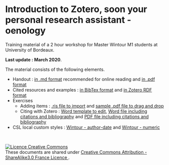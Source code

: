 # Introduction to Zotero, soon your personal research assistant - oenology

Training material of a 2 hour workshop for Master Wintour M1 students at University of Bordeaux.

**Last update : March 2020**.

The material consists of the following elements.

* Handout : [in .md format](https://github.com/fflamerie/zotero_intro_to/blob/wintour/content/zotero_intro_to.md) recommended for online reading and [in .pdf format](https://github.com/fflamerie/zotero_intro_to/blob/wintour/content/zotero_intro_to.pdf)
* Cited resources and examples : [in BibTex format](https://github.com/fflamerie/zotero_intro_to/blob/wintour/content/zotero_intro_to_biblio.bib) and [in Zotero RDF format ](https://github.com/fflamerie/zotero_intro_to/blob/wintour/content/zotero_intro_to_biblio.rdf)
* Exercises
  * Adding items : [.ris file to import](https://github.com/fflamerie/zotero_intro_to/blob/wintour/content/import_ex/import_file.ris) and [sample .pdf file to drag and drop](https://github.com/fflamerie/zotero_intro_to/blob/wintour/content/import_ex/beverages-06-00014.pdf)
  * Citing with Zotero : [Word template to edit](https://github.com/fflamerie/zotero_intro_to/blob/wintour/content/zotero_citing_exercise.docx), [Word file including citations and bibliography](https://github.com/fflamerie/zotero_intro_to/blob/wintour/content/zotero_citing_exercise_COR.docx) and [PDF file including citations and bibliography](https://github.com/fflamerie/zotero_intro_to/blob/wintour/content/zotero_citing_exercise_COR.pdf)
* CSL local custom styles : [Wintour - author-date](https://github.com/fflamerie/zotero_intro_to/blob/wintour/content/wintour_author_date.csl) and [Wintour - numeric](https://github.com/fflamerie/zotero_intro_to/blob/wintour/content/wintour_numeric.csl)


</br> 

<a rel="license" href="http://creativecommons.org/licenses/by-sa/3.0/fr/"><img alt="Licence Creative Commons" style="border-width:0" src="https://i.creativecommons.org/l/by-sa/3.0/fr/88x31.png" /></a><br />These documents are shared under  <a rel="license" href="http://creativecommons.org/licenses/by-sa/3.0/fr/"> Creative Commons Attribution -  ShareAlike3.0 France Licence </a>.
